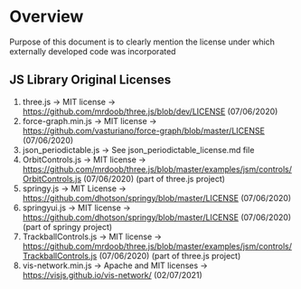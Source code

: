 # Overview

Purpose of this document is to clearly mention the license under which externally developed code was incorporated

## JS Library Original Licenses

1. three.js -> MIT license -> https://github.com/mrdoob/three.js/blob/dev/LICENSE (07/06/2020)
2. force-graph.min.js -> MIT license -> https://github.com/vasturiano/force-graph/blob/master/LICENSE (07/06/2020)
3. json_periodictable.js -> See json_periodictable_license.md file
4. OrbitControls.js -> MIT license -> https://github.com/mrdoob/three.js/blob/master/examples/jsm/controls/OrbitControls.js (07/06/2020) (part of three.js project)
5. springy.js -> MIT License -> https://github.com/dhotson/springy/blob/master/LICENSE (07/06/2020)
6. springyui.js -> MIT license -> https://github.com/dhotson/springy/blob/master/LICENSE (07/06/2020) (part of springy project)
7. TrackballControls.js -> MIT license -> https://github.com/mrdoob/three.js/blob/master/examples/jsm/controls/TrackballControls.js (07/06/2020) (part of three.js project)
8. vis-network.min.js -> Apache and MIT licenses -> https://visjs.github.io/vis-network/ (02/07/2021)